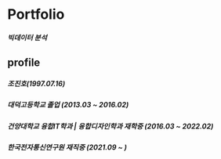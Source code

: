 # Portfolio
##### 빅데이터 분석

## profile
##### 조진호(1997.07.16)

##### 대덕고등학교 졸업 (2013.03 ~ 2016.02)
##### 건양대학교 융합IT학과 | 융합디자인학과 재학중 (2016.03 ~ 2022.02)
##### 한국전자통신연구원 재직중 (2021.09 ~ )
